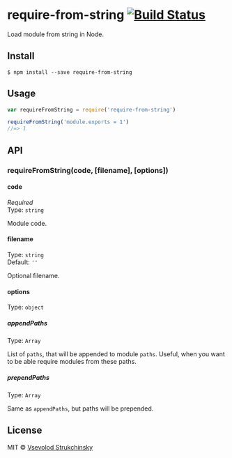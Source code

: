 # require-from-string [![Build Status](https://travis-ci.org/floatdrop/require-from-string.svg?branch=master)](https://travis-ci.org/floatdrop/require-from-string)

Load module from string in Node.

## Install

```
$ npm install --save require-from-string
```

## Usage

```js
var requireFromString = require('require-from-string')

requireFromString('module.exports = 1')
//=> 1
```

## API

### requireFromString(code, [filename], [options])

#### code

_Required_  
Type: `string`

Module code.

#### filename

Type: `string`  
Default: `''`

Optional filename.

#### options

Type: `object`

##### appendPaths

Type: `Array`

List of `paths`, that will be appended to module `paths`. Useful, when you want
to be able require modules from these paths.

##### prependPaths

Type: `Array`

Same as `appendPaths`, but paths will be prepended.

## License

MIT © [Vsevolod Strukchinsky](http://github.com/floatdrop)
